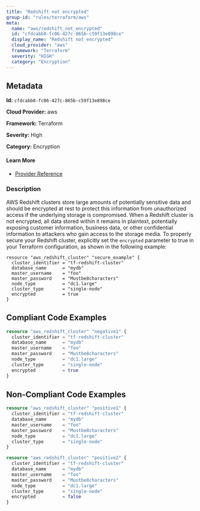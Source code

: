 ```yaml
---
title: "Redshift not encrypted"
group-id: "rules/terraform/aws"
meta:
  name: "aws/redshift_not_encrypted"
  id: "cfdcabb0-fc06-427c-865b-c59f13e898ce"
  display_name: "Redshift not encrypted"
  cloud_provider: "aws"
  framework: "Terraform"
  severity: "HIGH"
  category: "Encryption"
---
```

## Metadata

**Id:** `cfdcabb0-fc06-427c-865b-c59f13e898ce`

**Cloud Provider:** aws

**Framework:** Terraform

**Severity:** High

**Category:** Encryption

#### Learn More

 - [Provider Reference](https://registry.terraform.io/providers/hashicorp/aws/latest/docs/resources/redshift_cluster#encrypted)

### Description

 AWS Redshift clusters store large amounts of potentially sensitive data and should be encrypted at rest to protect this information from unauthorized access if the underlying storage is compromised. When a Redshift cluster is not encrypted, all data stored within it remains in plaintext, potentially exposing customer information, business data, or other confidential information to attackers who gain access to the storage media. To properly secure your Redshift cluster, explicitly set the `encrypted` parameter to true in your Terraform configuration, as shown in the following example: 
```
resource "aws_redshift_cluster" "secure_example" {
  cluster_identifier = "tf-redshift-cluster"
  database_name      = "mydb"
  master_username    = "foo"
  master_password    = "Mustbe8characters"
  node_type          = "dc1.large"
  cluster_type       = "single-node"
  encrypted          = true
}
```


## Compliant Code Examples
```terraform
resource "aws_redshift_cluster" "negative1" {
  cluster_identifier = "tf-redshift-cluster"
  database_name      = "mydb"
  master_username    = "foo"
  master_password    = "Mustbe8characters"
  node_type          = "dc1.large"
  cluster_type       = "single-node"
  encrypted          = true
}

```
## Non-Compliant Code Examples
```terraform
resource "aws_redshift_cluster" "positive1" {
  cluster_identifier = "tf-redshift-cluster"
  database_name      = "mydb"
  master_username    = "foo"
  master_password    = "Mustbe8characters"
  node_type          = "dc1.large"
  cluster_type       = "single-node"
}

resource "aws_redshift_cluster" "positive2" {
  cluster_identifier = "tf-redshift-cluster"
  database_name      = "mydb"
  master_username    = "foo"
  master_password    = "Mustbe8characters"
  node_type          = "dc1.large"
  cluster_type       = "single-node"
  encrypted          = false
}

```